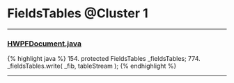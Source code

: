 # FieldsTables @Cluster 1

***

### [HWPFDocument.java](https://searchcode.com/codesearch/view/97383956/)
{% highlight java %}
154. protected FieldsTables _fieldsTables;
774.       _fieldsTables.write( _fib, tableStream );
{% endhighlight %}

***

